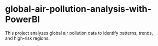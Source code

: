 # global-air-pollution-analysis-with-PowerBI
This project analyzes global air pollution data to identify patterns, trends, and high-risk regions.
